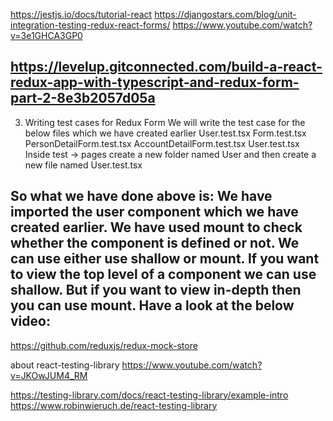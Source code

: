 https://jestjs.io/docs/tutorial-react
https://djangostars.com/blog/unit-integration-testing-redux-react-forms/
https://www.youtube.com/watch?v=3e1GHCA3GP0



https://levelup.gitconnected.com/build-a-react-redux-app-with-typescript-and-redux-form-part-2-8e3b2057d05a
---
3. Writing test cases for Redux Form
We will write the test case for the below files which we have created earlier
User.test.tsx
Form.test.tsx
PersonDetailForm.test.tsx
AccountDetailForm.test.tsx
User.test.tsx
Inside test -> pages create a new folder named User and then create a new file named User.test.tsx

So what we have done above is:
We have imported the user component which we have created earlier.
We have used mount to check whether the component is defined or not.
We can use either use shallow or mount. If you want to view the top level of a component we can use shallow. But if you want to view in-depth then you can use mount. Have a look at the below video:
---

https://github.com/reduxjs/redux-mock-store


about react-testing-library
https://www.youtube.com/watch?v=JKOwJUM4_RM

https://testing-library.com/docs/react-testing-library/example-intro
https://www.robinwieruch.de/react-testing-library
